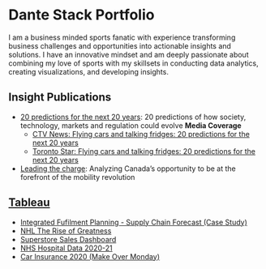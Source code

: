 # Dante Stack Portfolio
I am a business minded sports fanatic with experience transforming business challenges and opportunities into actionable insights and solutions. I have an innovative mindset and am deeply passionate about combining my love of sports with my skillsets in conducting data analytics, creating visualizations, and developing insights.

## Insight Publications
- [20 predictions for the next 20 years](https://kpmg.com/ca/en/home/market-insights/predictions.html](https://kpmg.com/ca/en/home/insights/2022/01/20-predictions-why-it-should-matter-to-boards.html)): 20 predictions of how society, technology, markets and regulation could evolve
**Media Coverage**
  * [CTV News: Flying cars and talking fridges: 20 predictions for the next 20 years](https://www.ctvnews.ca/sci-tech/flying-cars-and-talking-fridges-20-predictions-for-the-next-20-years-1.5667731)
  * [Toronto Star: Flying cars and talking fridges: 20 predictions for the next 20 years](https://www.thestar.com/business/mars/opinion-20-years-20-predictions-how-canada-s-future-is-linked-to-technology/article_9b9a31cd-a2d3-566b-9a83-c1ea4ea80024.html)
- [Leading the charge](https://kpmg.com/ca/en/home/insights/2022/05/leading-the-charge.html): Analyzing Canada’s opportunity to be at the forefront of the mobility revolution

## [Tableau](https://public.tableau.com/app/profile/dante.stack) 
- [Integrated Fufilment Planning - Supply Chain Forecast (Case Study)](https://public.tableau.com/app/profile/dante.stack/viz/IntegratedFufilmentPlanning-SupplyChainForecast/AugustandSeptemberForecastOverview)
- [NHL The Rise of Greatness](https://public.tableau.com/app/profile/dante.stack/viz/NHLTheRiseofGreatness/HomePage)
- [Superstore Sales Dashboard](https://public.tableau.com/app/profile/dante.stack/viz/SuperstoreSalesFinal_16740131059040/SalesOverview)
- [NHS Hospital Data 2020-21](https://public.tableau.com/app/profile/dante.stack/viz/NHSHospitalData2020-21Final/NHSHospitalDashboard)
- [Car Insurance 2020 (Make Over Monday)](https://public.tableau.com/app/profile/dante.stack/viz/CarInsuranceMakeoverMonday2020W20_16737573490600/Dashboard1)

